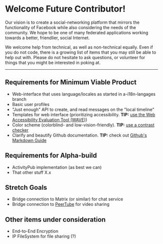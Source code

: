 # Welcome Future Contributor!
Our vision is to create a social-networking platform that mirrors the functionality of Facebook while also considering the needs of the community.  We hope to be one of many federated applications working towards a better, friendlier, social Internet.

We welcome help from technical, as well as non-technical equally.  Even if you do not code, there is a growing list of items that you may still be able to help out with.
Please do not hesitate to ask questions, or volunteer for things that you might be interested in poking at.

--------
## Requirements for Minimum Viable Product
- Web-interface that uses language/locales as started in a-i18n-langages branch
- Basic user profiles
- "Just enough" API to create, and read messages on the "local timeline"
- Templates for web interface (prioritizing accessibility. **TIP:** [use the Web Accessibility Evaluation Tool (WAVE)](http://wave.webaim.org/))
- Color scheme (colorblind- and low-vision-friendly). **TIP:** [use a contrast checker](https://webaim.org/resources/contrastchecker/)
- Clarify and beautify Github documentation. **TIP:** check out [Github's Markdown Guide](https://guides.github.com/features/mastering-markdown/)

## Requirements for Alpha-build
- ActivityPub implementation (as best we can)
- That other stuff X.x

## Stretch Goals
- Bridge connection to Matrix (or similar) for chat service
- Bridge connection to [PeerTube](https://github.com/Chocobozzz/PeerTube) for video sharing

## Other items under consideration
- End-to-End Encryption
- IP FileSystem for file sharing (?)
